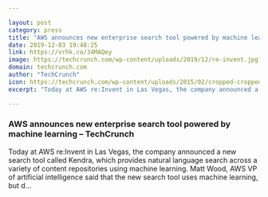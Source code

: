 ```yaml
---

layout: post
category: press
title: "AWS announces new enterprise search tool powered by machine learning"
date: 2019-12-03 19:48:25
link: https://vrhk.co/34MAQey
image: https://techcrunch.com/wp-content/uploads/2019/12/re-invent.jpg?w=533
domain: techcrunch.com
author: "TechCrunch"
icon: https://techcrunch.com/wp-content/uploads/2015/02/cropped-cropped-favicon-gradient.png?w=180
excerpt: "Today at AWS re:Invent in Las Vegas, the company announced a new search tool called Kendra, which provides natural language search across a variety of content repositories using machine learning. Matt Wood, AWS VP of artificial intelligence said that the new search tool uses machine learning, but d…"

---
```


### AWS announces new enterprise search tool powered by machine learning – TechCrunch

Today at AWS re:Invent in Las Vegas, the company announced a new search tool called Kendra, which provides natural language search across a variety of content repositories using machine learning. Matt Wood, AWS VP of artificial intelligence said that the new search tool uses machine learning, but d…
